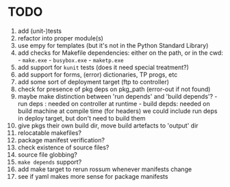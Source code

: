 # TODO


  1. add (unit-)tests
  1. refactor into proper module(s)
  1. use empy for templates (but it's not in the Python Standard Library)
  1. add checks for Makefile dependencies: either on the path, or in the cwd:
    - `make.exe`
    - `busybox.exe`
    - `maketp.exe`
  1. add support for `kunit` tests (does it need special treatment?)
  1. add support for forms, (error) dictionaries, TP progs, etc
  1. add some sort of deployment target (ftp to controller)
  1. check for presence of pkg deps on pkg_path (error-out if not found)
  1. maybe make distinction between 'run depends' and 'build depends'?
    - run deps   : needed on controller at runtime
    - build depds: needed on build machine at compile time (for headers)
     we could include run deps in deploy target, but don't need to build them
  1. give pkgs their own build dir, move build artefacts to 'output' dir
  1. relocatable makefiles?
  1. package manifest verification?
  1. check existence of source files?
  1. source file globbing?
  1. `make depends` support?
  1. add make target to rerun rossum whenever manifests change
  1. see if yaml makes more sense for package manifests
